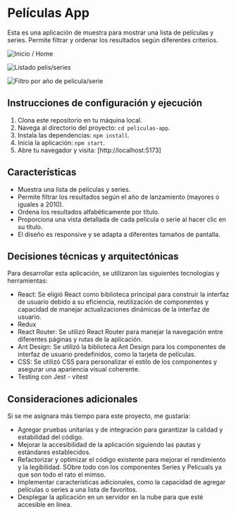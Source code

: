 # Películas App


Esta es una aplicación de muestra para mostrar una lista de películas y series. Permite filtrar y ordenar los resultados según diferentes criterios.

![Inicio / Home ](https://github.com/edmondhillary/prueba-react/assets/114432145/8ef1d380-98b1-4cd8-8654-28d0eb62d6c0)

![Listado pelis/series](https://github.com/edmondhillary/prueba-react/assets/114432145/481d6809-0b89-4dfe-aca0-b7ef2091b57e)

![Filtro por año de pelicula/serie  ](https://github.com/edmondhillary/prueba-react/assets/114432145/fab50caa-c8a4-4eee-a8f6-7cc965be79b9)

## Instrucciones de configuración y ejecución

1. Clona este repositorio en tu máquina local.
2. Navega al directorio del proyecto: `cd peliculas-app`.
3. Instala las dependencias: `npm install`.
4. Inicia la aplicación: `npm start`.
5. Abre tu navegador y visita: [http://localhost:5173]

## Características

- Muestra una lista de películas y series.
- Permite filtrar los resultados según el año de lanzamiento (mayores o iguales a 2010).
- Ordena los resultados alfabéticamente por título.
- Proporciona una vista detallada de cada película o serie al hacer clic en su título.
- El diseño es responsive y se adapta a diferentes tamaños de pantalla.

## Decisiones técnicas y arquitectónicas

Para desarrollar esta aplicación, se utilizaron las siguientes tecnologías y herramientas:

- React: Se eligió React como biblioteca principal para construir la interfaz de usuario debido a su eficiencia, reutilización de componentes y capacidad de manejar actualizaciones dinámicas de la interfaz de usuario.
- Redux
- React Router: Se utilizó React Router para manejar la navegación entre diferentes páginas y rutas de la aplicación.
- Ant Design: Se utilizó la biblioteca Ant Design para los componentes de interfaz de usuario predefinidos, como la tarjeta de películas.
- CSS: Se utilizó CSS para personalizar el estilo de los componentes y asegurar una apariencia visual coherente.
- Testing con Jest - vitest


## Consideraciones adicionales

Si se me asignara más tiempo para este proyecto, me gustaría:

- Agregar pruebas unitarias y de integración para garantizar la calidad y estabilidad del código.
- Mejorar la accesibilidad de la aplicación siguiendo las pautas y estándares establecidos.
- Refactorizar y optimizar el código existente para mejorar el rendimiento y la legibilidad. SObre todo con los componentes Series y Pelicuals ya que son todo el rato el mimso.
- Implementar características adicionales, como la capacidad de agregar películas o series a una lista de favoritos.
- Desplegar la aplicación en un servidor en la nube para que esté accesible en línea.


